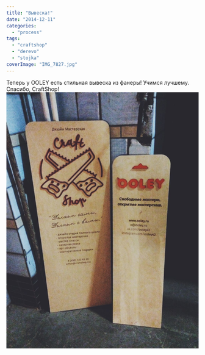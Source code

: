 ```yaml
---
title: "Вывеска!"
date: "2014-12-11"
categories:
  - "process"
tags:
  - "craftshop"
  - "derevo"
  - "stojka"
coverImage: "IMG_7827.jpg"
---
```


Теперь у OOLEY есть стильная вывеска из фанеры! Учимся лучшему. Спасибо, CraftShop! [![Копируй лучших!](./images/IMG_7827.jpg)](http://ooley.ru/wp-content/uploads/2014/12/IMG_7827.jpg)
